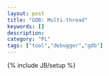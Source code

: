 ```yaml
---
layout: post
title: "GDB: Multi-thread"
keywords: [] 
description: 
category: "PL"
tags: ["tool","debugger","gdb"]
---
```

{% include JB/setup %}
